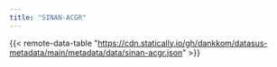 ```yaml
---
title: "SINAN-ACGR"
---
```


{{< remote-data-table "https://cdn.statically.io/gh/dankkom/datasus-metadata/main/metadata/data/sinan-acgr.json" >}}

